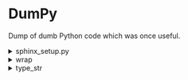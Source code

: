 # DumPy

Dump of dumb Python code which was once useful.

<details>
<summary>sphinx_setup.py</summary>

[Sphinx](https://www.sphinx-doc.org/en/master/) is super awesome. My only problems with
it are:
  1. It's a bit nontrivial to quickly update docs during bigger code refactors
  2. There are a lot of little steps which I'll forget when setting up docs for future
     projects
  3. I don't like some of the default features.

So I wrote this script which automatically sets up documentation in a style that's to my
liking. My preferences are:
  * Separate source and build directories, because this structure is the one which the
    Read the Docs builder
    [assumes](https://docs.readthedocs.io/en/stable/tutorial/#preparing-your-project-on-github).
  * No "Submodule ..." or "Subpackage ..." headers, as these should be abstracted to the
    user
  * The code `[source]` button should link to the code in GitHub
      * I'm surprised at how much Googling (and some unsuccessful ChatGPT-ing) I had to
        do to find a bit-sized implementation of this. Big thanks to [this GitHub
        comment](https://github.com/readthedocs/sphinx-autoapi/issues/202#issuecomment-907582382)
  * Arguments in function signatures should be separated by newlines
  * Use the [PyData Sphinx
    Theme](https://pydata-sphinx-theme.readthedocs.io/en/stable/index.html)
  * Use [NumPy
    docstrings](https://www.sphinx-doc.org/en/master/usage/extensions/napoleon.html).
    The default style is less readable as a developer and as a user (when I just wanna
    hover the code instead of opening up the documentation in my browser)
  * Use the `{package}.rst` file in the index, drop `modules.rst`.

Modify the global variables at the top of the script. Use at your own risk.
</details>


<details>
<summary>wrap</summary>

Decorators which automate some things about docstrings and function annotations. They
dynamically modify the function's `__doc__` and `__annotations__` attributes, so static
code analyzers unfortunately won't reflect the modifications. After using these
decorators, I realized that I rely a lot on the docstrings that static code analyzers
show me. I assume other users do to. So I opted for copy-pasting parts of docstrings
instead of using these automations.
</details>


<details>
<summary>type_str</summary>

Calling `.info()` or `.dtypes` on a dataframe is a typical step before starting any data
analysis. But the outputs can be uninformative for data pulled from Postgres. Arrays are
converted to lists, and JSONBs are converted to dictionaries. And these get the
uninformative type `object` when pandas checks data types. Moreover, even if you knew
certain columns were lists or dicts, you can't know what they contain without manually
coding some datatype checks yourself.

`type_str` gives accurate and more precise data types in the style of type hints. Use it
by running `df.apply(type_str)` in place of `df.dtypes`. You can actually use it to peek
into any opaque iterable. Note that it's recursive and scales poorly, so use at your own
risk :-) 
</details>
